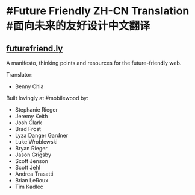 #Future Friendly ZH-CN Translation  
#面向未来的友好设计中文翻译
======

## [futurefriend.ly](http://futurefriend.ly)

A manifesto, thinking points and resources for the future-friendly web. 

Translator:

* Benny Chia

Built lovingly at #mobilewood by:

* Stephanie Rieger
* Jeremy Keith
* Josh Clark
* Brad Frost
* Lyza Danger Gardner
* Luke Wroblewski
* Bryan Rieger
* Jason Grigsby
* Scott Jenson
* Scott Jehl
* Andrea Trasatti
* Brian LeRoux
* Tim Kadlec
